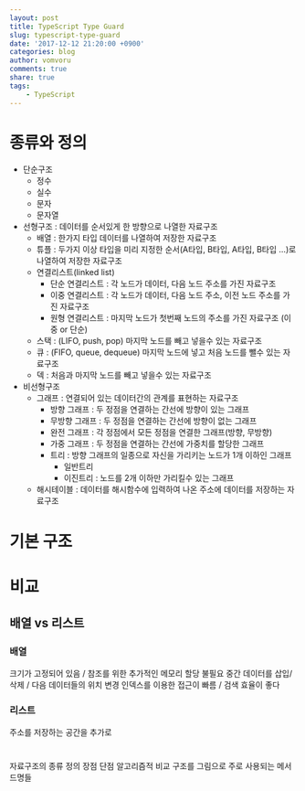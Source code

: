 ```yaml
---
layout: post
title: TypeScript Type Guard
slug: typescript-type-guard
date: '2017-12-12 21:20:00 +0900'
categories: blog
author: vomvoru
comments: true
share: true
tags:
    - TypeScript
---
```


# 종류와 정의
- 단순구조
    - 정수
    - 실수
    - 문자
    - 문자열
- 선형구조 : 데이터를 순서있게 한 방향으로 나열한 자료구조
    - 배열 : 한가지 타입 데이터를 나열하여 저장한 자료구조
    - 튜플 : 두가지 이상 타입을 미리 지정한 순서(A타입, B타입, A타입, B타입 ...)로 나열하여 저장한 자료구조
    - 연결리스트(linked list)
        - 단순 연결리스트 : 각 노드가 데이터, 다음 노드 주소를 가진 자료구조
        - 이중 연결리스트 : 각 노드가 데이터, 다음 노드 주소, 이전 노드 주소를 가진 자료구조
        - 원형 연결리스트 : 마지막 노드가 첫번째 노드의 주소를 가진 자료구조 (이중 or 단순)
    - 스택 : (LIFO, push, pop) 마지막 노드를 빼고 넣을수 있는 자료구조
    - 큐 : (FIFO, queue, dequeue) 마지막 노드에 넣고 처음 노드를 뺄수 있는 자료구조
    - 덱 : 처음과 마지막 노드를 빼고 넣을수 있는 자료구조
- 비선형구조
    - 그래프 : 연결되어 있는 데이터간의 관계를 표현하는 자료구조
        - 방향 그래프 : 두 정점을 연결하는 간선에 방향이 있는 그래프
        - 무방향 그래프 : 두 정점을 연결하는 간선에 방향이 없는 그래프
        - 완전 그래프 : 각 정점에서 모든 정점을 연결한 그래프(방향, 무방향)
        - 가중 그래프 : 두 정점을 연결하는 간선에 가중치를 할당한 그래프
        - 트리 : 방향 그래프의 일종으로 자신을 가리키는 노드가 1개 이하인 그래프
            - 일반트리
            - 이진트리 : 노드를 2개 이하만 가리킬수 있는 그래프
    - 해시테이블 : 데이터를 해시함수에 입력하여 나온 주소에 데이터를 저장하는 자료구조

# 기본 구조

# 비교

## 배열 vs 리스트
### 배열
크기가 고정되어 있음 / 참조를 위한 추가적인 메모리 할당 불필요
중간 데이터를 삽입/삭제 / 다음 데이터들의 위치 변경
인덱스를 이용한 접근이 빠름 / 검색 효율이 좋다
### 리스트
주소를 저장하는 공간을 추가로 

# 
자료구조의
종류
정의
장점
단점
알고리즘적 비교
구조를 그림으로
주로 사용되는 메서드명들